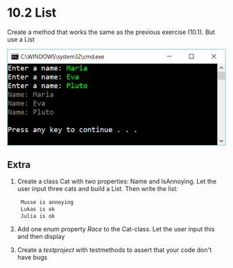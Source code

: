 ﻿# 10.2 List

Create a method that works the same as the previous exercise (10.1). But use a List<string>

![38](Images/38.png)

## Extra

1. Create a class Cat with two properties: Name and IsAnnoying. Let the user input three cats and build a List<Cat>. Then write the list:

	    Musse is annoying
	    Lukas is ok
	    Julia is ok

2. Add one enum property *Race* to the Cat-class. Let the user input this and then display

3. Create a *testproject* with testmethods to assert that your code don't have bugs